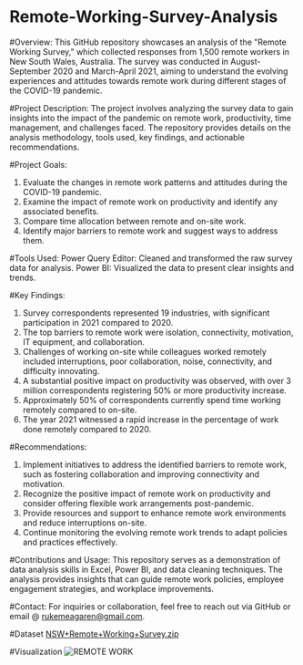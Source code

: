 # Remote-Working-Survey-Analysis
#Overview:
This GitHub repository showcases an analysis of the "Remote Working Survey," which collected responses from 1,500 remote workers in New South Wales, Australia. The survey was conducted in August-September 2020 and March-April 2021, aiming to understand the evolving experiences and attitudes towards remote work during different stages of the COVID-19 pandemic.

#Project Description:
The project involves analyzing the survey data to gain insights into the impact of the pandemic on remote work, productivity, time management, and challenges faced. The repository provides details on the analysis methodology, tools used, key findings, and actionable recommendations.

#Project Goals:
1. Evaluate the changes in remote work patterns and attitudes during the COVID-19 pandemic.
2. Examine the impact of remote work on productivity and identify any associated benefits.
3. Compare time allocation between remote and on-site work.
4. Identify major barriers to remote work and suggest ways to address them.
   
#Tools Used: 
Power Query Editor: Cleaned and transformed the raw survey data for analysis.
Power BI: Visualized the data to present clear insights and trends.

#Key Findings:
1. Survey correspondents represented 19 industries, with significant participation in 2021 compared to 2020.
2. The top barriers to remote work were isolation, connectivity, motivation, IT equipment, and collaboration.
3. Challenges of working on-site while colleagues worked remotely included interruptions, poor collaboration, noise, connectivity, and difficulty innovating.
4. A substantial positive impact on productivity was observed, with over 3 million correspondents registering 50% or more productivity increase.
5. Approximately 50% of correspondents currently spend time working remotely compared to on-site.
6. The year 2021 witnessed a rapid increase in the percentage of work done remotely compared to 2020.

#Recommendations:
1. Implement initiatives to address the identified barriers to remote work, such as fostering collaboration and improving connectivity and motivation.
2. Recognize the positive impact of remote work on productivity and consider offering flexible work arrangements post-pandemic.
3. Provide resources and support to enhance remote work environments and reduce interruptions on-site.
4. Continue monitoring the evolving remote work trends to adapt policies and practices effectively.

#Contributions and Usage:
This repository serves as a demonstration of data analysis skills in Excel, Power BI, and data cleaning techniques. The analysis provides insights that can guide remote work policies, employee engagement strategies, and workplace improvements.

#Contact:
For inquiries or collaboration, feel free to reach out via GitHub or email @ rukemeagaren@gmail.com.

#Dataset
[NSW+Remote+Working+Survey.zip](https://github.com/BendelHybrid/Remote-Working-Survey-Analysis/files/12480221/NSW%2BRemote%2BWorking%2BSurvey.zip)

#Visualization
![REMOTE WORK](https://github.com/BendelHybrid/Remote-Working-Survey-Analysis/assets/63473719/7c64ff2b-d444-4216-9f8b-dbd242cacc01)

